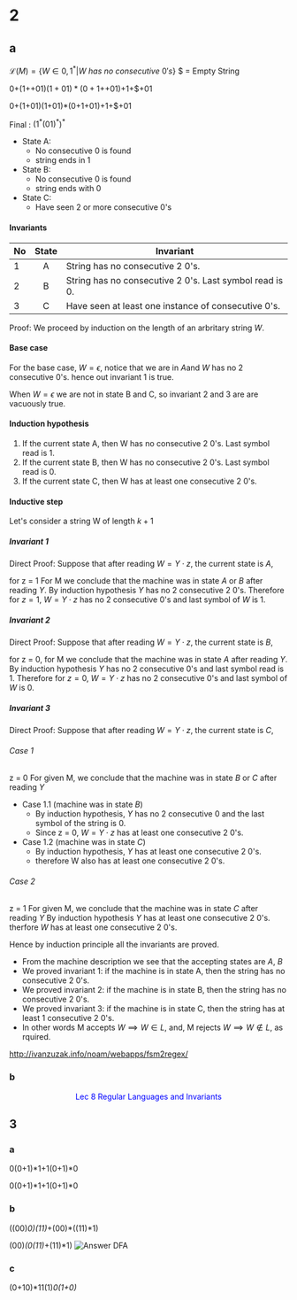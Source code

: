 # 2
## a 
$\mathscr{L}(M) = \{W \in {0, 1}^* | W\ has\ no\ consecutive\ 0's\}$
$ = Empty String

0+(1+$+01)(1+01)*(0+1+$+01)+1+$+01

0+(1+01)(1+01)*(0+1+01)+1+$+01

Final : $(1^*(01)^*)^*$

- State A:
  - No consecutive 0 is found 
  - string ends in 1
- State B:
  - No consecutive 0 is found
  - string ends with 0
- State C:
  - Have seen 2 or more consecutive 0's

#### Invariants
| No  | State | Invariant                                               |
| --- | :---: | ------------------------------------------------------- |
| 1   |   A   | String has no consecutive 2 0's.                        |
| 2   |   B   | String has no consecutive 2 0's. Last symbol read is 0. |
| 3   |   C   | Have seen at least one instance of consecutive 0's.     |

Proof:
We proceed by induction on the length of an arbritary string $W$.

#### Base case
For the base case, $W=\epsilon$, notice that we are in $A$and $W$ has no 2 consecutive 0's. hence out invariant 1 is true.

When $W=\epsilon$ we are not in state B and C, so invariant 2 and 3 are are vacuously true.

#### Induction hypothesis
1. If the current state A, then W has no consecutive 2 0's. Last symbol read is 1.
2. If the current state B, then W has no consecutive 2 0's. Last symbol read is 0.
3. If the current state C, then W has at least one consecutive 2 0's.

#### Inductive step
Let's consider a string W of length $k+1$
##### Invariant 1
Direct Proof: Suppose that after reading $W = Y \cdot z$, the current state is $A$,

for z = 1
For M we conclude that the machine was in state $A$ or $B$ after reading $Y$. 
By induction hypothesis $Y$ has no 2 consecutive 2 0's.
Therefore for $z = 1$, $W = Y \cdot z$ has no 2 consecutive 0's and last symbol of $W$ is 1.

##### Invariant 2
Direct Proof: Suppose that after reading $W = Y \cdot z$, the current state is $B$,

for z = 0,
for M we conclude that the machine was in state $A$ after reading $Y$. 
By induction hypothesis $Y$ has no 2 consecutive 0's and last symbol read is 1.
Therefore for $z = 0$, $W = Y \cdot z$ has no 2 consecutive 0's and last symbol of $W$ is 0.

##### Invariant 3
Direct Proof: Suppose that after reading $W = Y \cdot z$, the current state is $C$,

###### Case 1
z = 0
For given M, we conclude that the machine was in state $B$ or $C$ after reading $Y$

- Case 1.1 (machine was in state $B$)
  - By induction hypothesis, $Y$ has no 2 consecutive 0 and the last symbol of the string is 0.
  - Since z = 0, $W = Y \cdot z$ has at least one consecutive 2 0's.
- Case 1.2 (machine was in state $C$)
  - By induction hypothesis, $Y$ has at least one consecutive 2 0's.
  - therefore W also has at least one consecutive 2 0's.

###### Case 2
z = 1
For given M, we conclude that the machine was in state $C$ after reading $Y$
By induction hypothesis $Y$ has at least one consecutive 2 0's.
therfore $W$ has at least one consecutive 2 0's.

Hence by induction principle all the invariants are proved.

- From the machine description we see that the accepting states are $A,\ B$
- We proved invariant 1: if the machine is in state A, then the string has no consecutive 2 0's.
- We proved invariant 2: if the machine is in state B, then the string has no consecutive 2 0's.
- We proved invariant 3: if the machine is in state C, then the string has at least 1 consecutive 2 0's.
- In other words M accepts $W \implies W \in L$, and, M rejects $W \implies W \notin L$, as rquired.



<!-- ```
#states
A
B
C
#initial
A
#accepting
A
B
#alphabet
0
1
#transitions
A:0>B
A:1>A
B:0>C
B:1>A
C:0>C
C:1>C
``` -->
http://ivanzuzak.info/noam/webapps/fsm2regex/

### b
<center><span style="color:blue">Lec 8 Regular Languages and Invariants</span></center>

## 3
### a
0(0+1)*1+1(0+1)*0

<!-- ```
#states
A
B
C
D
E
#initial
A
#accepting
C
E
#alphabet
0
1
#transitions
A:0>B
A:1>D
B:0>BB:1>C
C:0>B
C:1>C
D:0>E
D:1>D
E:0>E
E:1>D
``` -->

0(0+1)*1+1(0+1)*0

### b

((00)*0)(11)*+(00)*((11)*1)

(00)*(0(11)*+(11)*1)
![Answer DFA](../img/Assignment/A2/3_b.png)
<!-- ```
#states
A
B
C
D
E
F
#initial
A
#accepting
E
F
#alphabet
0
1
#transitions
A:0>B
B:0>C
B:1>D
C:0>B
C:1>F
D:1>E
E:1>D
F:1>C   
```  -->

### c

(0+10)*11(1)*0(1+0)*
<!-- ```
#states
A
B
C
D
#initial
A
#accepting
A
B
C
#alphabet
0
1
#transitions
A:0>A
A:1>B
B:0>A
B:1>C
C:0>D
C:1>C
D:0>D
D:1>D
``` -->



